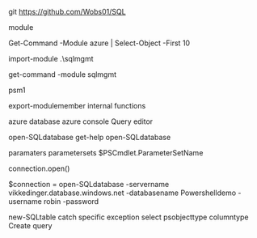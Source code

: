 git
https://github.com/Wobs01/SQL


module 

Get-Command -Module azure | Select-Object -First 10

import-module .\sqlmgmt

get-command -module sqlmgmt

psm1

export-modulemember
internal functions

azure database
azure console
Query editor

open-SQLdatabase
get-help open-SQLdatabase

paramaters
parametersets
$PSCmdlet.ParameterSetName

connection.open()

$connection = open-SQLdatabase -servername vikkedinger.database.windows.net -databasename Powershelldemo -username robin -password

new-SQLtable
catch specific exception
select psobjecttype
columntype
Create query